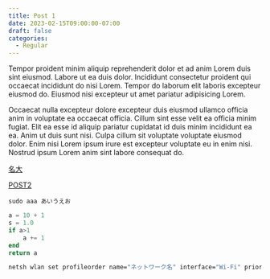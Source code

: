```yaml
---
title: Post 1
date: 2023-02-15T09:00:00-07:00
draft: false
categories: 
  - Regular
---
```


Tempor proident minim aliquip reprehenderit dolor et ad anim Lorem duis sint eiusmod. Labore ut ea duis dolor. Incididunt consectetur proident qui occaecat incididunt do nisi Lorem. Tempor do laborum elit laboris excepteur eiusmod do. Eiusmod nisi excepteur ut amet pariatur adipisicing Lorem.

Occaecat nulla excepteur dolore excepteur duis eiusmod ullamco officia anim in voluptate ea occaecat officia. Cillum sint esse velit ea officia minim fugiat. Elit ea esse id aliquip pariatur cupidatat id duis minim incididunt ea ea. Anim ut duis sunt nisi. Culpa cillum sit voluptate voluptate eiusmod dolor. Enim nisi Lorem ipsum irure est excepteur voluptate eu in enim nisi. Nostrud ipsum Lorem anim sint labore consequat do.


[名大](https://www.nagoya-u.ac.jp/)

[POST2](../)

`sudo aaa あいうえお`


```julia
a = 10 + 1
s = 1.0
if a>1
    a += 1
end
return a
```

```bash
netsh wlan set profileorder name="ネットワーク名" interface="Wi-Fi" priority=数字
```
